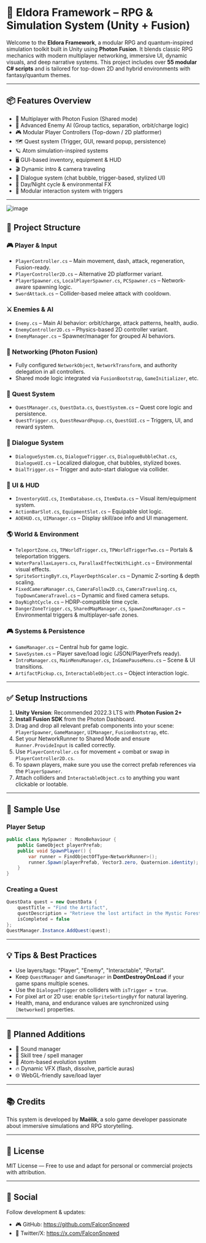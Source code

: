 # 🌌 Eldora Framework – RPG & Simulation System (Unity + Fusion)

Welcome to the **Eldora Framework**, a modular RPG and quantum-inspired simulation toolkit built in Unity using **Photon Fusion**. It blends classic RPG mechanics with modern multiplayer networking, immersive UI, dynamic visuals, and deep narrative systems. This project includes over **55 modular C# scripts** and is tailored for top-down 2D and hybrid environments with fantasy/quantum themes.

---

## 📦 Features Overview

* 🔁 Multiplayer with Photon Fusion (Shared mode)
* 🧠 Advanced Enemy AI (Group tactics, separation, orbit/charge logic)
* 🎮 Modular Player Controllers (Top-down / 2D platformer)
* 🗺️ Quest system (Trigger, GUI, reward popup, persistence)
* 🪐 Atom simulation-inspired systems
* 🖥️ GUI-based inventory, equipment & HUD
* 🎬 Dynamic intro & camera traveling
* 💬 Dialogue system (chat bubble, trigger-based, stylized UI)
* 🌙 Day/Night cycle & environmental FX
* 🧩 Modular interaction system with triggers

---
![image](https://github.com/user-attachments/assets/40a1b23f-9e6a-46c4-9e27-5acd4dd6b76f)

## 📁 Project Structure

### 🎮 Player & Input

* `PlayerController.cs` – Main movement, dash, attack, regeneration, Fusion-ready.
* `PlayerController2D.cs` – Alternative 2D platformer variant.
* `PlayerSpawner.cs`, `LocalPlayerSpawner.cs`, `PCSpawner.cs` – Network-aware spawning logic.
* `SwordAttack.cs` – Collider-based melee attack with cooldown.

### ⚔️ Enemies & AI

* `Enemy.cs` – Main AI behavior: orbit/charge, attack patterns, health, audio.
* `EnemyController2D.cs` – Physics-based 2D controller variant.
* `EnemyManager.cs` – Spawner/manager for grouped AI behaviors.

### 📡 Networking (Photon Fusion)

* Fully configured `NetworkObject`, `NetworkTransform`, and authority delegation in all controllers.
* Shared mode logic integrated via `FusionBootstrap`, `GameInitializer`, etc.

### 📜 Quest System

* `QuestManager.cs`, `QuestData.cs`, `QuestSystem.cs` – Quest core logic and persistence.
* `QuestTrigger.cs`, `QuestRewardPopup.cs`, `QuestGUI.cs` – Triggers, UI, and reward system.

### 🧙 Dialogue System

* `DialogueSystem.cs`, `DialogueTrigger.cs`, `DialogueBubbleChat.cs`, `DialogueUI.cs` – Localized dialogue, chat bubbles, stylized boxes.
* `DialTrigger.cs` – Trigger and auto-start dialogue via collider.

### 🎨 UI & HUD

* `InventoryGUI.cs`, `ItemDatabase.cs`, `ItemData.cs` – Visual item/equipment system.
* `ActionBarSlot.cs`, `EquipmentSlot.cs` – Equipable slot logic.
* `AOEHUD.cs`, `UIManager.cs` – Display skill/aoe info and UI management.

### 🌎 World & Environment

* `TeleportZone.cs`, `TPWorldTrigger.cs`, `TPWorldTriggerTwo.cs` – Portals & teleportation triggers.
* `WaterParallaxLayers.cs`, `ParallaxEffectWithLight.cs` – Environmental visual effects.
* `SpriteSortingByY.cs`, `PlayerDepthScaler.cs` – Dynamic Z-sorting & depth scaling.
* `FixedCameraManager.cs`, `CameraFollow2D.cs`, `CameraTraveling.cs`, `TopDownCameraTravel.cs` – Dynamic and fixed camera setups.
* `DayNightCycle.cs` – HDRP-compatible time cycle.
* `DangerZoneTrigger.cs`, `SharedMapManager.cs`, `SpawnZoneManager.cs` – Environmental triggers & multiplayer-safe zones.

### 🎮 Systems & Persistence

* `GameManager.cs` – Central hub for game logic.
* `SaveSystem.cs` – Player save/load logic (JSON/PlayerPrefs ready).
* `IntroManager.cs`, `MainMenuManager.cs`, `InGamePauseMenu.cs` – Scene & UI transitions.
* `ArtifactPickup.cs`, `InteractableObject.cs` – Object interaction logic.

---

## ✅ Setup Instructions

1. **Unity Version**: Recommended 2022.3 LTS with **Photon Fusion 2+**
2. **Install Fusion SDK** from the Photon Dashboard.
3. Drag and drop all relevant prefab components into your scene: `PlayerSpawner`, `GameManager`, `UIManager`, `FusionBootstrap`, etc.
4. Set your NetworkRunner to Shared Mode and ensure `Runner.ProvideInput` is called correctly.
5. Use `PlayerController.cs` for movement + combat or swap in `PlayerController2D.cs`.
6. To spawn players, make sure you use the correct prefab references via the `PlayerSpawner`.
7. Attach colliders and `InteractableObject.cs` to anything you want clickable or lootable.

---

## 🧪 Sample Use

### Player Setup

```csharp
public class MySpawner : MonoBehaviour {
    public GameObject playerPrefab;
    public void SpawnPlayer() {
        var runner = FindObjectOfType<NetworkRunner>();
        runner.Spawn(playerPrefab, Vector3.zero, Quaternion.identity);
    }
}
```

### Creating a Quest

```csharp
QuestData quest = new QuestData {
    questTitle = "Find the Artifact",
    questDescription = "Retrieve the lost artifact in the Mystic Forest.",
    isCompleted = false
};
QuestManager.Instance.AddQuest(quest);
```

---

## 💡 Tips & Best Practices

* Use layers/tags: "Player", "Enemy", "Interactable", "Portal".
* Keep `QuestManager` and `GameManager` in **DontDestroyOnLoad** if your game spans multiple scenes.
* Use the `DialogueTrigger` on colliders with `isTrigger = true`.
* For pixel art or 2D use: enable `SpriteSortingByY` for natural layering.
* Health, mana, and endurance values are synchronized using `[Networked]` properties.

---

## 🔧 Planned Additions

* 🎵 Sound manager
* 🧠 Skill tree / spell manager
* 🧬 Atom-based evolution system
* 🔥 Dynamic VFX (flash, dissolve, particle auras)
* 🌐 WebGL-friendly save/load layer

---

## 📚 Credits

This system is developed by **Maëlik**, a solo game developer passionate about immersive simulations and RPG storytelling.

---

## 📄 License

MIT License — Free to use and adapt for personal or commercial projects with attribution.

---

## 🚀 Social

Follow development & updates:

* 🎮 GitHub: https://github.com/FalconSnowed
* 🧠 Twitter/X: https://x.com/FalconSnowed
